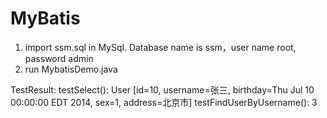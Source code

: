 # MyBatis

1. import ssm.sql in MySql. Database name is ssm，user name root, password admin
2. run MybatisDemo.java

TestResult:
testSelect(): User [id=10, username=张三, birthday=Thu Jul 10 00:00:00 EDT 2014, sex=1, address=北京市]
testFindUserByUsername(): 3 